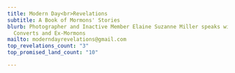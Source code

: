```yaml
---
title: Modern Day<br>Revelations
subtitle: A Book of Mormons' Stories
blurb: Photographer and Inactive Member Elaine Suzanne Miller speaks with <br>Mormon
  Converts and Ex-Mormons
mailto: moderndayrevelations@gmail.com
top_revelations_count: "3"
top_promised_land_count: "10"

---
```

